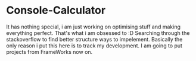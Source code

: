 # Console-Calculator
It has nothing special, i am just working on optimising stuff and making everything perfect. That's what i am obsessed to :D Searching through the stackoverflow to find better structure ways to impelement. Basically the only reason i put this here is to track my development. I am going to put projects from FrameWorks now on.
